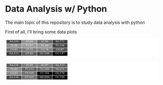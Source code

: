 # Data Analysis w/ Python

The main topic of this repository is to study data analysis with python

First of all, I'll bring some data plots

![Bacteria Genoma](bacteria.jpg)

![Human Genoma](human.jpg)
